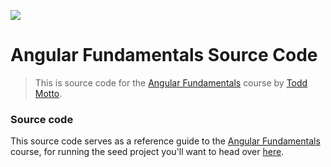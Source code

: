 <a href="https://ultimatecourses.com" target="_blank"><img src="https://ultimatecourses.com/static/banners/ultimate-angular-leader-old.svg"></a>

# Angular Fundamentals Source Code

> This is source code for the [Angular Fundamentals](https://ultimatecourses.com/learn/angular-fundamentals) course by [Todd Motto](https://twitter.com/toddmotto).

### Source code




This source code serves as a reference guide to the [Angular Fundamentals](https://ultimatecourses.com/learn/angular-fundamentals) course, for running the seed project you'll want to head over [here](https://github.com/UltimateAngular/angular-fundamentals-seed).
